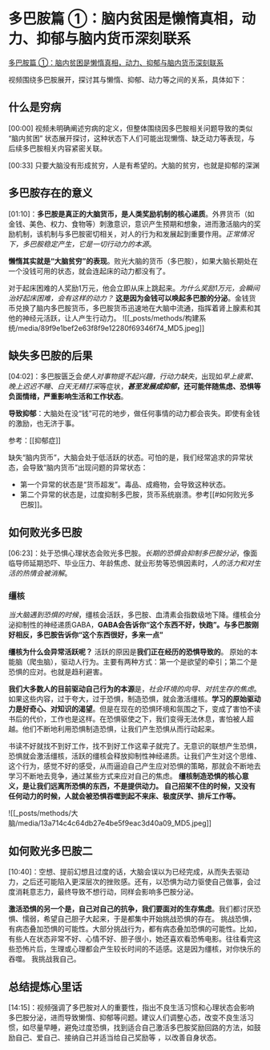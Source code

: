 # 多巴胺篇 ①：脑内贫困是懒惰真相，动力、抑郁与脑内货币深刻联系

[多巴胺篇 ①：脑内贫困是懒惰真相，动力、抑郁与脑内货币深刻联系](https://b23.tv/YByouZx)

视频围绕多巴胺展开，探讨其与懒惰、抑郁、动力等之间的关系，具体如下：

## 什么是穷病
[00:00]
视频未明确阐述穷病的定义，但整体围绕因多巴胺相关问题导致的类似 “脑内贫困” 状态展开探讨，这种状态下人们可能出现懒惰、缺乏动力等表现，与后续多巴胺相关内容紧密关联。

[00:33]
只要大脑没有形成贫穷，人是有希望的。大脑的贫穷，也就是抑郁的深渊

## 多巴胺存在的意义
[01:10]：**多巴胺是真正的大脑货币，是人类奖励机制的核心递质**。外界货币（如金钱、美色、权力、食物等）刺激意识，意识产生预期和想象，进而激活脑内的奖励机制，该机制与多巴胺密切相关，对人的行为和发展起到重要作用。*正常情况下，多巴胺稳定产生，它是一切行动力的本源*。

**懒惰其实就是“大脑贫穷”的表现**。败光大脑的货币（多巴胺），如果大脑长期处在一个没钱可用的状态，就会连起床的动力都没有了。

对于起床困难的人奖励1万元，他会立即从床上跳起来。*为什么奖励1万元，会瞬间治好起床困难，会有这样的动力？* **这是因为金钱可以唤起多巴胺的分泌**。金钱货币兑换了脑内多巴胺货币，多巴胺货币迅速地在大脑中流通，指挥着肾上腺素和其他的神经元活跃，让人产生行动力。
![[_posts/methods/构建系统/media/89f9e1bef2e63f8f9e12280f69346f74_MD5.jpeg]]

## 缺失多巴胺的后果
[04:02]：多巴胺匮乏会*使人对事物提不起兴趣，行动力缺失*，出现如*早上疲累、晚上迟迟不睡、白天无精打采*等症状，***甚至发展成抑郁*，还可能伴随焦虑、恐惧等负面情绪，严重影响生活和工作状态**。

**导致抑郁**：大脑处在没“钱”可花的地步，做任何事情的动力都会丧失。即使有金钱的激励，也无济于事。

参考：[[抑郁症]]

缺失“脑内货币”，大脑会处于低活跃的状态。可怕的是，我们经常追求的异常状态，会导致“脑内货币”出现问题的异常状态：
- 第一个异常的状态是“货币超发”。毒品、成瘾物，会导致这种状态。
- 第二个异常的状态是，过度抑制多巴胺，货币系统崩溃。参考[[#如何败光多巴胺]]。


## 如何败光多巴胺
[06:23]：处于恐惧心理状态会败光多巴胺。*长期的恐惧会抑制多巴胺分泌*，像面临导师延期恐吓、毕业压力、年龄焦虑、就业形势等恐惧因素时，*人的活力和对生活的热情会被消解*。

### 缰核

*当大脑遇到恐惧的时候*，缰核会活跃，多巴胺、血清素会指数级地下降。缰核会分泌抑制性的神经递质GABA，**GABA会告诉你“这个东西不好，快跑”。与多巴胺刚好相反，多巴胺告诉你“这个东西很好，多来一点”**

**缰核为什么会异常活跃呢？** 活跃的原因是**我们正在经历的恐惧导致的**。
原始的本能脑（爬虫脑），驱动人行为。主要有两种方式：第一个是欲望的牵引；第二个是恐惧的应对。也就是趋利避害。

**我们大多数人的目前驱动自己行为的本源**是，*社会环境的向导、对抗生存的焦虑*。如果这些内容，过于夸大，过于恐惧，制造恐惧，就会激活缰核。**学习的原始驱动力是好奇心、对知识的渴望**。但是在现在的恐惧环境和氛围之下，变成了害怕不读书后的代价，工作也是这样。在恐惧驱使之下，我们变得无法休息，害怕被人超越。他们不断地利用恐惧制造恐惧，让我们产生恐惧从而行动起来。

书读不好就找不到好工作，找不到好工作这辈子就完了。无意识的联想产生恐惧，恐惧就会激活缰核，活跃的缰核会释放抑制性神经递质。让我们产生对这个思维、这个行为，感觉不好的感受，从而逼迫自己产生应对恐惧的策略，那就会不断地去学习不断地去竞争，通过某些方式来应对自己的焦虑。
**缰核制造恐惧的核心意义，是让我们远离所恐惧的东西，不是提供动力。 自己招架不住的时候，又没有任何动力的时候，人就会被恐惧吞噬到起不来床、极度厌学、排斥工作等。**


![[_posts/methods/大脑/media/13a714c4c64db27e4be5f9eac3d40a09_MD5.jpeg]]

## 如何败光多巴胺二
[10:40]：空想、提前幻想且过度的话，大脑会误以为已经完成，从而失去驱动力，之后还可能陷入更深层次的挫败感。还有，以恐惧为动力驱使自己做事，会过度消耗意志力，最终导致不想行动，同样会影响多巴胺分泌。

**激活恐惧的另一个是，自己对自己的抗争，我们要面对的生存焦虑**。我们都讨厌恐惧、懦弱，希望自己胆子大起来，于是都集中开始挑战恐惧的存在。
挑战恐惧，有病态叠加恐惧的可能性。大部分挑战行为，都有病态叠加恐惧的可能性。比如，有些人在状态非常不好、心情不好、胆子很小，她还喜欢看恐怖电影。往往看完这些恐怖片后，生理或心理都会产生较长时间的不适感。这是因为缰核，对你快乐的吞噬。
我挑战我自己。


## 总结提炼心里话
[14:15]：视频强调了多巴胺对人的重要性，指出不良生活习惯和心理状态会影响多巴胺分泌，进而导致懒惰、抑郁等问题。建议人们调整心态，改变不良生活习惯，如尽量早睡，避免过度恐惧，找到适合自己激活多巴胺奖励回路的方法，如鼓励自己、爱自己、接纳自己并适当给自己奖励等 ，以改善自身状态。
